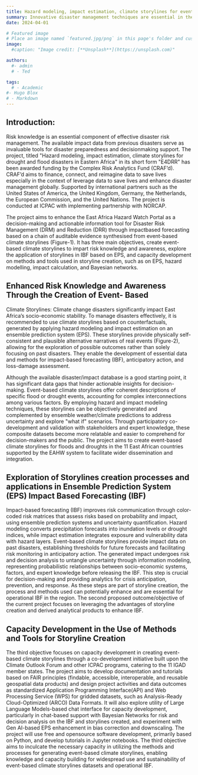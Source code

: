 ```yaml
---
title: Hazard modeling, impact estimation, climate storylines for event catalogue on drought and flood disasters in the Eastern Africa
summary: Innovative disaster management techniques are essential in the face of increasing natural disasters.The E4DRR project uses event-based climate storylines for Eastern Africa to better understand and prepare for potential hazards, enhancing risk awareness and enabling effective disaster response strategies. 
date: 2024-04-01

# Featured image
# Place an image named `featured.jpg/png` in this page's folder and customize its options here.
image:
  #caption: "Image credit: [**Unsplash**](https://unsplash.com)"

authors:
  #- admin
  # - Ted

tags:
  # - Academic
#- Hugo Blox
# - Markdown
---
```


## Introduction:

Risk knowledge is an essential component of effective disaster risk management.
The available impact data from previous disasters serve as invaluable tools for
disaster preparedness and decisionmaking support. The project, titled "Hazard
modeling, impact estimation, climate storylines for drought and flood disasters
in Eastern Africa" in its short form "E4DRR" has been awarded funding by the
Complex Risk Analytics Fund (CRAF’d). CRAF’d aims to finance, connect, and
reimagine data to save lives especially in the context of leverage data to save
lives and enhance disaster management globally. Supported by international
partners such as the United States of America, the United Kingdom, Germany, the
Netherlands, the European Commission, and the United Nations. The project is
conducted at ICPAC with implementing partnership with NORCAP. 

The project aims to enhance the East Africa Hazard Watch Portal as a decision-making and
actionable information tool for Disaster Risk Management (DRM) and Reduction
(DRR) through impactbased forecasting based on a chain of auditable evidence
synthesised from event-based climate storylines (Figure-1). It has three main
objectives, create event-based climate storylines to impart risk knowledge and
awareness, explore the application of storylines in IBF based on EPS, and
capacity development on methods and tools used in storyline creation, such as
on EPS, hazard modelling, impact calculation, and Bayesian networks.

## Enhanced Risk Knowledge and Awareness Through the Creation of Event- Based
Climate Storylines: Climate change disasters significantly impact East Africa’s
socio-economic stability. To manage disasters effectively, it is recommended to
use climate storylines based on counterfactuals, generated by applying hazard
modeling and impact estimation on an ensemble prediction system (EPS). These
storylines provide physically self-consistent and plausible alternative
narratives of real events (Figure-2), allowing for the exploration of possible
outcomes rather than solely focusing on past disasters. They enable the
development of essential data and methods for impact-based forecasting (IBF),
anticipatory action, and loss-damage assessment.


Although the available disaster/impact database is a good starting point, it
has significant data gaps that hinder actionable insights for decision-making.
Event-based climate storylines offer coherent descriptions of specific flood or
drought events, accounting for complex interconnections among various factors.
By employing hazard and impact modeling techniques, these storylines can be
objectively generated and complemented by ensemble weather/climate predictions
to address uncertainty and explore "what if" scenarios. Through participatory
co-development and validation with stakeholders and expert knowledge, these
composite datasets become more relatable and easier to comprehend for
decision-makers and the public. The project aims to create event-based climate
storylines for floods and droughts in the 11 East African countries supported
by the EAHW system to facilitate wider dissemination and integration.

## Exploration of Storylines creation processes and applications in Ensemble Prediction System (EPS) Impact Based Forecasting (IBF)

Impact-based forecasting (IBF) improves risk communication through color-coded
risk matrices that assess risks based on probability and impact, using ensemble
prediction systems and uncertainty quantification. Hazard modeling converts
precipitation forecasts into inundation levels or drought indices, while impact
estimation integrates exposure and vulnerability data with hazard layers.
Event-based climate storylines provide impact data on past disasters,
establishing thresholds for future forecasts and facilitating risk monitoring
in anticipatory action. The generated impact undergoes risk and decision
analysis to untangle uncertainty through information modeling, representing
probabilistic relationships between socio-economic systems, factors, and expert
knowledge before releasing the IBF. This step is crucial for decision-making
and providing analytics for crisis anticipation, prevention, and response. As
these steps are part of storyline creation, the process and methods used can
potentially enhance and are essential for operational IBF in the region. The
second proposed outcome/objective of the current project focuses on leveraging
the advantages of storyline creation and derived analytical products to enhance
IBF.

## Capacity Development in the Use of Methods and Tools for Storyline Creation

The third objective focuses on capacity development in creating event-based
climate storylines through a co-development initiative built upon the Climate
Outlook Forum and other ICPAC programs, catering to the 11 IGAD member states.
The project aims to develop documentation and tutorials based on FAIR
principles (findable, accessible, interoperable, and reusable geospatial data
products) and design project activities and data outcomes as standardized
Application Programming Interface(API) and Web Processing Service (WPS) for
gridded datasets, such as Analysis-Ready Cloud-Optimized (ARCO) Data Formats.
It will also explore utility of Large Language Models-based chat interface for
capacity development, particularly in chat-based support with Bayesian Networks
for risk and decision analysis on the IBF and storylines created, and
experiment with Gen AI-based EPS enhancement in bias correction and
downscaling. The project will use free and opensource software development,
primarily based on Python, and develop tutorials in Jupyter notebooks. The
third objective aims to inculcate the necessary capacity in utilizing the
methods and processes for generating event-based climate storylines, enabling
knowledge and capacity building for widespread use and sustainability of
event-based climate storylines datasets and operational IBF.


